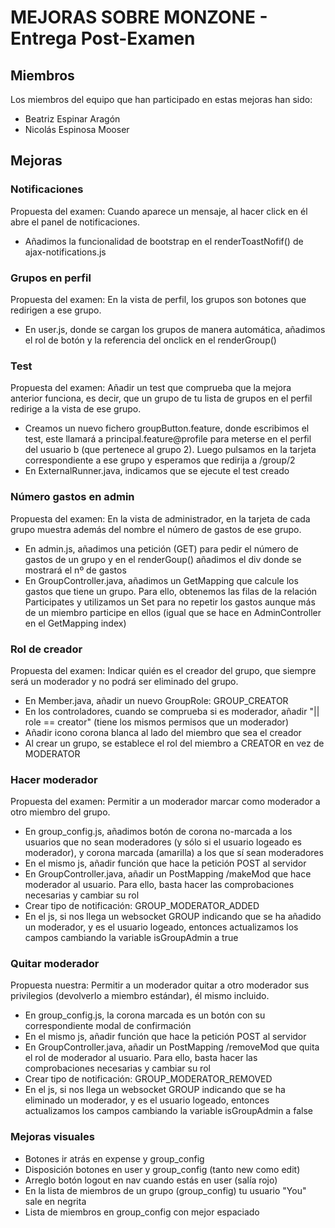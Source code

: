 # MEJORAS SOBRE MONZONE - Entrega Post-Examen

## Miembros
Los miembros del equipo que han participado en estas mejoras han sido:
- Beatriz Espinar Aragón
- Nicolás Espinosa Mooser

## Mejoras

### Notificaciones
Propuesta del examen: Cuando aparece un mensaje, al hacer click en él abre el panel de notificaciones.
- Añadimos la funcionalidad de bootstrap en el renderToastNofif() de ajax-notifications.js

### Grupos en perfil
Propuesta del examen: En la vista de perfil, los grupos son botones que redirigen a ese grupo.
- En user.js, donde se cargan los grupos de manera automática, añadimos el rol de botón y la referencia del onclick en el renderGroup()

### Test
Propuesta del examen: Añadir un test que comprueba que la mejora anterior funciona, es decir, que un grupo de tu lista de grupos en el perfil redirige a la vista de ese grupo.
- Creamos un nuevo fichero groupButton.feature, donde escribimos el test, este llamará a principal.feature@profile para meterse en el perfil del usuario b (que pertenece al grupo 2). Luego pulsamos en la tarjeta correspondiente a ese grupo y esperamos que redirija a /group/2
- En ExternalRunner.java, indicamos que se ejecute el test creado

### Número gastos en admin
Propuesta del examen: En la vista de administrador, en la tarjeta de cada grupo muestra además del nombre el número de gastos de ese grupo.
- En admin.js, añadimos una petición (GET) para pedir el número de gastos de un grupo y en el renderGoup() añadimos el div donde se mostrará el nº de gastos
- En GroupController.java, añadimos un GetMapping que calcule los gastos que tiene un grupo. Para ello, obtenemos las filas de la relación Participates y utilizamos un Set para no repetir los gastos aunque más de un miembro participe en ellos (igual que se hace en AdminController en el GetMapping index)

### Rol de creador
Propuesta del examen: Indicar quién es el creador del grupo, que siempre será un moderador y no podrá ser eliminado del grupo.
- En Member.java, añadir un nuevo GroupRole: GROUP_CREATOR
- En los controladores, cuando se comprueba si es moderador, añadir "|| role == creator" (tiene los mismos permisos que un moderador)
- Añadir icono corona blanca al lado del miembro que sea el creador
- Al crear un grupo, se establece el rol del miembro a CREATOR en vez de MODERATOR

### Hacer moderador
Propuesta del examen: Permitir a un moderador marcar como moderador a otro miembro del grupo.
- En group_config.js, añadimos botón de corona no-marcada a los usuarios que no sean moderadores (y sólo si el usuario logeado es moderador), y corona marcada (amarilla) a los que sí sean moderadores
- En el mismo js, añadir función que hace la petición POST al servidor
- En GroupController.java, añadir un PostMapping /makeMod que hace moderador al usuario. Para ello, basta hacer las comprobaciones necesarias y cambiar su rol
- Crear tipo de notificación: GROUP_MODERATOR_ADDED
- En el js, si nos llega un websocket GROUP indicando que se ha añadido un moderador, y es el usuario logeado, entonces actualizamos los campos cambiando la variable isGroupAdmin a true

### Quitar moderador
Propuesta nuestra: Permitir a un moderador quitar a otro moderador sus privilegios (devolverlo a miembro estándar), él mismo incluido.
- En group_config.js, la corona marcada es un botón con su correspondiente modal de confirmación
- En el mismo js, añadir función que hace la petición POST al servidor
- En GroupController.java, añadir un PostMapping /removeMod que quita el rol de moderador al usuario. Para ello, basta hacer las comprobaciones necesarias y cambiar su rol
- Crear tipo de notificación: GROUP_MODERATOR_REMOVED
- En el js, si nos llega un websocket GROUP indicando que se ha eliminado un moderador, y es el usuario logeado, entonces actualizamos los campos cambiando la variable isGroupAdmin a false

### Mejoras visuales
- Botones ir atrás en expense y group_config
- Disposición botones en user y group_config (tanto new como edit)
- Arreglo botón logout en nav cuando estás en user (salía rojo)
- En la lista de miembros de un grupo (group_config) tu usuario "You" sale en negrita
- Lista de miembros en group_config con mejor espaciado